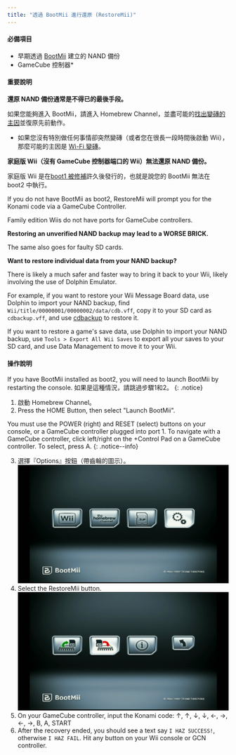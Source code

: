 ```yaml
---
title: "透過 BootMii 進行還原 (RestoreMii)"
---
```


#### 必備項目
- 早期透過 [BootMii](https://wii.guide/bootmii) 建立的 NAND 備份
- GameCube 控制器*

#### 重要說明

<strong> 還原 NAND 備份通常是不得已的最後手段。</strong>

如果您能夠進入 BootMii，請進入 Homebrew Channel，並盡可能的[找出變磚的主因](bricks)並復原先前動作。
  * 如果您沒有特別做任何事情卻突然變磚（或者您在很長一段時間後啟動 Wii），那麼可能的主因是 [Wi-Fi 變磚](bricks#wi-fi-brick)。

<strong>家庭版 Wii（沒有 GameCube 控制器端口的 Wii）無法還原 NAND 備份。</strong>

家庭版 Wii 是在[boot1 被修補](https://wiibrew.org/wiki/Wii_Family_Edition#Changes_carried_over_from_previous_revisions)許久後發行的，也就是說您的 BootMii 無法在 boot2 中執行。

If you do not have BootMii as boot2, RestoreMii will prompt you for the Konami code via a GameCube Controller.

Family edition Wiis do not have ports for GameCube controllers.

<strong>Restoring an unverified NAND backup may lead to a WORSE BRICK.</strong>

The same also goes for faulty SD cards.

<strong>Want to restore individual data from your NAND backup?</strong>

There is likely a much safer and faster way to bring it back to your Wii, likely involving the use of Dolphin Emulator.

For example, if you want to restore your Wii Message Board data, use Dolphin to import your NAND backup, find `Wii/title/00000001/00000002/data/cdb.vff`, copy it to your SD card as `cdbackup.vff`, and use [cdbackup](https://oscwii.org/library/app/cdbackup) to restore it.

If you want to restore a game's save data, use Dolphin to import your NAND backup, use `Tools > Export All Wii Saves` to export all your saves to your SD card, and use Data Management to move it to your Wii.

#### 操作說明

If you have BootMii installed as boot2, you will need to launch BootMii by restarting the console. 如果是這種情況，請跳過步驟1和2。
{: .notice}

1. 啟動 Homebrew Channel。
2. Press the HOME Button, then select "Launch BootMii".

You must use the POWER (right) and RESET (select) buttons on your console, or a GameCube controller plugged into port 1. To navigate with a GameCube controller, click left/right on the +Control Pad on a GameCube controller. To select, press A.
{: .notice--info}

3. 選擇『Options』按鈕（帶齒輪的圖示）。 ![BootMii_Gears_Icon](/images/BootMii/BootMii_Gears_Icon.png)
4. Select the RestoreMii button. ![BootMii_Red_Arrow](/images/BootMii/BootMii_Red_Arrow.png)
5. On your GameCube controller, input the Konami code: ↑, ↑, ↓, ↓, ←, →, ←, →, B, A, START
6. After the recovery ended, you should see a text say `I HAZ SUCCESS!`, otherwise `I HAZ FAIL`. Hit any button on your Wii console or GCN controller.
